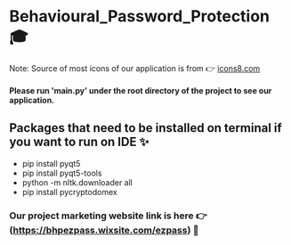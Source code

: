 # Behavioural_Password_Protection :mortar_board:
Note: Source of most icons of our application is from :point_right: [icons8.com](https://icons8.com) <br/><br/>
**Please run 'main.py' under the root directory of the project to see our application.**

## Packages that need to be installed on terminal if you want to run on IDE :sparkles:
- pip install pyqt5
- pip install pyqt5-tools
- python -m nltk.downloader all
- pip install pycryptodomex

### Our project marketing website link is here :point_right: (https://bhpezpass.wixsite.com/ezpass) :wave:


